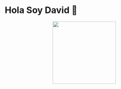 <h1> Hola Soy David 👋 </h1>    
<p align="center">
    <img width="200" src="https://photos.google.com/album/AF1QipMgMx_l6Nj1v7M1J7UHfhixri-XDl-p7pQckyTr/photo/AF1QipMmGgA4sqRCcCH51okSTo8JG_zSPrGv1LBuuCCx">
</p>

<!--
**ODavidM/OdavidM** is a ✨ _special_ ✨ repository because its `README.md` (this file) appears on your GitHub profile.

Here are some ideas to get you started:

- 🔭 I’m currently working on ...
- 🌱 I’m currently learning ...
- 👯 I’m looking to collaborate on ...
- 🤔 I’m looking for help with ...
- 💬 Ask me about ...
- 📫 How to reach me: ...
- 😄 Pronouns: ...
- ⚡ Fun fact: ...
-->
